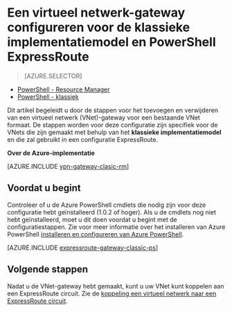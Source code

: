 <properties
   pageTitle="Een VNet-gateway configureren voor gebruik van PowerShell ExpressRoute | Microsoft Azure"
   description="Configureer een VNet-gateway voor de implementatie van een klassieke model VNet met PowerShell voor de configuratie van een ExpressRoute."
   documentationCenter="na"
   services="expressroute"
   authors="charwen"
   manager="carmonm"
   editor=""
   tags="azure-service-management"/>
<tags
   ms.service="expressroute"
   ms.devlang="na"
   ms.topic="article" 
   ms.tgt_pltfrm="na"
   ms.workload="infrastructure-services"
   ms.date="10/03/2016"
   ms.author="charwen"/>

# <a name="configure-a-virtual-network-gateway-for-expressroute-using-the-classic-deployment-model-and-powershell"></a>Een virtueel netwerk-gateway configureren voor de klassieke implementatiemodel en PowerShell ExpressRoute

> [AZURE.SELECTOR]
- [PowerShell - Resource Manager](expressroute-howto-add-gateway-resource-manager.md)
- [PowerShell - klassiek](expressroute-howto-add-gateway-classic.md)

Dit artikel begeleidt u door de stappen voor het toevoegen en verwijderen van een virtueel netwerk (VNet)-gateway voor een bestaande VNet formaat. De stappen worden voor deze configuratie zijn specifiek voor de VNets die zijn gemaakt met behulp van het **klassieke implementatiemodel** en die zal gebruikt in een configuratie ExpressRoute. 

**Over de Azure-implementatie**

[AZURE.INCLUDE [vpn-gateway-clasic-rm](../../includes/vpn-gateway-classic-rm-include.md)] 

## <a name="before-beginning"></a>Voordat u begint

Controleer of u de Azure PowerShell cmdlets die nodig zijn voor deze configuratie hebt geïnstalleerd (1.0.2 of hoger). Als u de cmdlets nog niet hebt geïnstalleerd, moet u dit doen voordat u begint met de configuratiestappen. Zie voor meer informatie over het installeren van Azure PowerShell [installeren en configureren van Azure PowerShell](../powershell-install-configure.md).


[AZURE.INCLUDE [expressroute-gateway-classic-ps](../../includes/expressroute-gateway-classic-ps-include.md)]

    
## <a name="next-steps"></a>Volgende stappen

Nadat u de VNet-gateway hebt gemaakt, kunt u uw VNet kunt koppelen aan een ExpressRoute circuit. Zie de [koppeling een virtueel netwerk naar een ExpressRoute circuit](expressroute-howto-linkvnet-classic.md).
